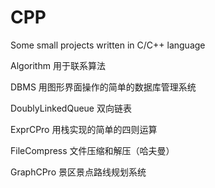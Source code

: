 # CPP
Some small projects written in C/C++ language

Algorithm  用于联系算法

DBMS  用图形界面操作的简单的数据库管理系统

DoublyLinkedQueue  双向链表

ExprCPro  用栈实现的简单的四则运算

FileCompress  文件压缩和解压（哈夫曼）

GraphCPro  景区景点路线规划系统
